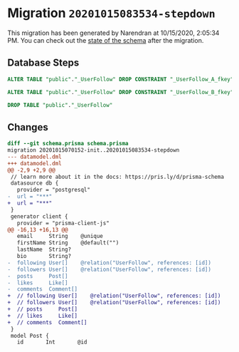 # Migration `20201015083534-stepdown`

This migration has been generated by Narendran at 10/15/2020, 2:05:34 PM.
You can check out the [state of the schema](./schema.prisma) after the migration.

## Database Steps

```sql
ALTER TABLE "public"."_UserFollow" DROP CONSTRAINT "_UserFollow_A_fkey"

ALTER TABLE "public"."_UserFollow" DROP CONSTRAINT "_UserFollow_B_fkey"

DROP TABLE "public"."_UserFollow"
```

## Changes

```diff
diff --git schema.prisma schema.prisma
migration 20201015070152-init..20201015083534-stepdown
--- datamodel.dml
+++ datamodel.dml
@@ -2,9 +2,9 @@
 // learn more about it in the docs: https://pris.ly/d/prisma-schema
 datasource db {
   provider = "postgresql"
-  url = "***"
+  url = "***"
 }
 generator client {
   provider = "prisma-client-js"
@@ -16,13 +16,13 @@
   email     String    @unique
   firstName String    @default("")
   lastName  String?
   bio       String?
-  following User[]    @relation("UserFollow", references: [id])
-  followers User[]    @relation("UserFollow", references: [id])
-  posts     Post[]
-  likes     Like[]
-  comments  Comment[]
+  // following User[]    @relation("UserFollow", references: [id])
+  // followers User[]    @relation("UserFollow", references: [id])
+  // posts     Post[]
+  // likes     Like[]
+  // comments  Comment[]
 }
 model Post {
   id       Int       @id
```


